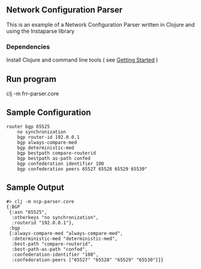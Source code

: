 ## Network Configuration Parser 
This is an example of a Network Configuration Parser written in Clojure and using the Instaparse library

### Dependencies
Install Clojure and command line tools ( see [Getting Started](https://clojure.org/guides/getting_started) )

## Run program

clj -m frr-parser.core


## Sample Configuration
```
router bgp 65525
    no synchronization
    bgp router-id 192.0.0.1
    bgp always-compare-med
    bgp deterministic-med
    bgp bestpath compare-routerid
    bgp bestpath as-path confed
    bgp confederation identifier 100
    bgp confederation peers 65527 65528 65529 65530"
```


## Sample Output


```
#> clj -m ncp-parser.core
{:BGP
 {:asn "65525",
  :otherkeys "no synchronization",
  :routerid "192.0.0.1"},
 :bgp
 {:always-compare-med "always-compare-med",
  :deterministic-med "deterministic-med",
  :best-path "compare-routerid",
  :best-path-as-path "confed",
  :confederation-identifier "100",
  :confederation-peers ["65527" "65528" "65529" "65530"]}}
```

